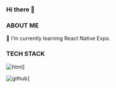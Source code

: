 ### Hi there 👋

### ABOUT ME

🌱 I’m currently learning React Native Expo.

### TECH STACK

![html](https://img.shields.io/badge/HTML-#E34F26?style=for-the-badge&logo=HTML5&logoColor=white)]

![github](https://img.shields.io/badge/GitHub-000000?style=for-the-badge&logo=GitHub&logoColor=white)]

<!--
**dimilidi/dimilidi** is a ✨ _special_ ✨ repository because its `README.md` (this file) appears on your GitHub profile.

Here are some ideas to get you started:

- 🔭 I’m currently working on ...
- 🌱 I’m currently learning ...
- 👯 I’m looking to collaborate on ...
- 🤔 I’m looking for help with ...
- 💬 Ask me about ...
- 📫 How to reach me: ...
- 😄 Pronouns: ...
- ⚡ Fun fact: ...
-->
